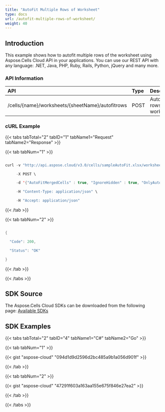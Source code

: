 ```yaml
---
title: "AutoFit Multiple Rows of Worksheet"
type: docs
url: /autofit-multiple-rows-of-worksheet/
weight: 40
---
```


## **Introduction**
This example shows how to autofit multiple rows of the worksheet using Aspose.Cells Cloud API in your applications. You can use our REST API with any language: .NET, Java, PHP, Ruby, Rails, Python, jQuery and many more.
### **API Information**

|**API**|**Type**|**Description**|**Resource Link**|
| :- | :- | :- | :- |
|/cells/{name}/worksheets/{sheetName}/autofitrows|POST|Autofits rows in worksheet|[PostAutofitWorksheetRows](https://apireference.aspose.cloud/cells/#/Worksheets/PostAutofitWorksheetRows)|
### **cURL Example**
{{< tabs tabTotal="2" tabID="1" tabName1="Request" tabName2="Response" >}}

{{< tab tabNum="1" >}}

```java

curl -v "http://api.aspose.cloud/v3.0/cells/sampleAutoFit.xlsx/worksheets/Sheet1/autofitcolumns?firstRow=1&lastColumn=10&lastRow=7&firstColumn=1&appSID=xxxx&signature=xxxx" \

     -X POST \

     -d '{"AutoFitMergedCells" : true, "IgnoreHidden" : true, "OnlyAuto" : false}' \

     -H "Content-Type: application/json" \

     -H "Accept: application/json"

```

{{< /tab >}}

{{< tab tabNum="2" >}}

```java

{

  "Code": 200,

  "Status": "OK"

}

```

{{< /tab >}}

{{< /tabs >}}
## **SDK Source**
The Aspose.Cells Cloud SDKs can be downloaded from the following page: [Available SDKs](/available-sdks/)
## **SDK Examples**
{{< tabs tabTotal="2" tabID="4" tabName1="C#" tabName2="Go" >}}

{{< tab tabNum="1" >}}

{{< gist "aspose-cloud" "094d1d9d2596d2bc485a9b1a056d901f" >}}

{{< /tab >}}

{{< tab tabNum="2" >}}

{{< gist "aspose-cloud" "47291f603a163aa155e675f846e27ea2" >}}

{{< /tab >}}

{{< /tabs >}}




